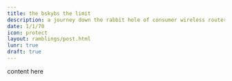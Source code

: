 ```yaml
---
title: the bskybs the limit
description: a journey down the rabbit hole of consumer wireless routers
date: 1/1/70
icon: protect
layout: ramblings/post.html
lunr: true
draft: true
---
```

content here
